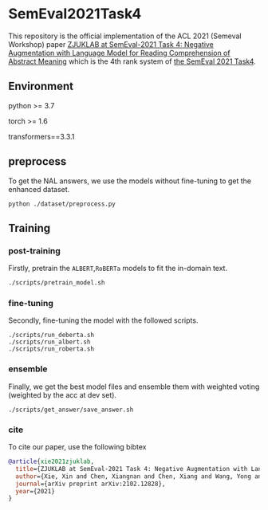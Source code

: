 # SemEval2021Task4

This repository is the official implementation of the ACL 2021 (Semeval Workshop) paper [ZJUKLAB at SemEval-2021 Task 4: Negative Augmentation with Language Model for Reading Comprehension of Abstract Meaning](https://arxiv.org/pdf/2102.12828.pdf) which is the 4th rank system of [the SemEval 2021 Task4](https://competitions.codalab.org/competitions/26153). 

## Environment

python >= 3.7

torch >= 1.6

transformers==3.3.1

## preprocess

To get the NAL answers, we use the models without fine-tuning to get the enhanced dataset.

```shell
python ./dataset/preprocess.py
```

## Training

### post-training

Firstly, pretrain the `ALBERT`,`RoBERTa` models to fit the in-domain text.

```sh
./scripts/pretrain_model.sh
```

### fine-tuning

Secondly, fine-tuning the model with the followed scripts.

```shell
./scripts/run_deberta.sh
./scripts/run_albert.sh
./scripts/run_roberta.sh
```

### ensemble

Finally, we get the best model files and ensemble them with weighted voting (weighted by the acc at dev set).

```shell
./scripts/get_answer/save_answer.sh
```


### cite

To cite our paper, use the following bibtex

```bibtex
@article{xie2021zjuklab,
  title={ZJUKLAB at SemEval-2021 Task 4: Negative Augmentation with Language Model for Reading Comprehension of Abstract Meaning},
  author={Xie, Xin and Chen, Xiangnan and Chen, Xiang and Wang, Yong and Zhang, Ningyu and Deng, Shumin and Chen, Huajun},
  journal={arXiv preprint arXiv:2102.12828},
  year={2021}
}
```


